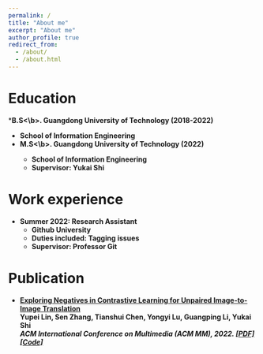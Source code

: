 ```yaml
---
permalink: /
title: "About me"
excerpt: "About me"
author_profile: true
redirect_from: 
  - /about/
  - /about.html
---
```


Education
======
*<b>B.S<\b>. Guangdong University of Technology   (2018-2022)  
  * School of Information Engineering
* <b>M.S<\b>. Guangdong University of Technology (2022)
  * School of Information Engineering
  * Supervisor: Yukai Shi
 
Work experience
======
* Summer 2022: Research Assistant
  * Github University
  * Duties included: Tagging issues
  * Supervisor: Professor Git


Publication
======
<ul>
<li><p><a href="https://arxiv.org/pdf/2204.11018.pdf">Exploring Negatives in Contrastive Learning for Unpaired Image-to-Image Translation</a> <br />
<b>Yupei Lin</b>, Sen Zhang, Tianshui Chen, Yongyi Lu, Guangping Li, Yukai Shi <br />
<i> ACM International Conference on Multimedia <b>(ACM MM)</b>, 2022. <a href="https://arxiv.org/abs/2204.11018v2">[PDF]</a><a href="https://github.com/YupeiLin2388/Exploring-Negatives-in-Contrastive-Learning-for-Unpaired-Image-to-Image-Translation">[Code]</a></i></p>
</li>
</ul>
